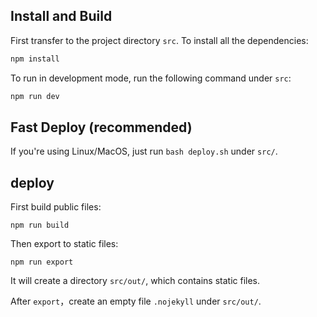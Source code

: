 ## Install and Build

First transfer to the project directory `src`. To install all the dependencies:

```bash
npm install
```

To run in development mode, run the following command under `src`:
```bash
npm run dev
```
## Fast Deploy (recommended)

If you're using Linux/MacOS, just run `bash deploy.sh` under `src/`.

## deploy
First build public files:
```
npm run build
```
Then export to static files:
```
npm run export
```
It will create a directory `src/out/`, which contains static files.

After `export`，create an empty file `.nojekyll`  under `src/out/`.
